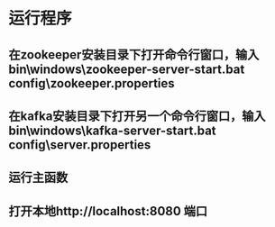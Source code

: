 # 运行程序
## 在zookeeper安装目录下打开命令行窗口，输入bin\windows\zookeeper-server-start.bat config\zookeeper.properties
## 在kafka安装目录下打开另一个命令行窗口，输入bin\windows\kafka-server-start.bat config\server.properties
## 运行主函数
## 打开本地http://localhost:8080 端口
